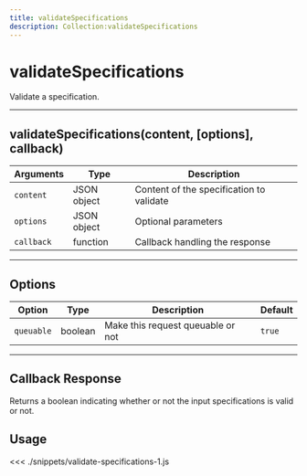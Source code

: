 ```yaml
---
title: validateSpecifications
description: Collection:validateSpecifications
---
```


# validateSpecifications

Validate a specification.

---

## validateSpecifications(content, [options], callback)

| Arguments  | Type        | Description                              |
| ---------- | ----------- | ---------------------------------------- |
| `content`  | JSON object | Content of the specification to validate |
| `options`  | JSON object | Optional parameters                      |
| `callback` | function    | Callback handling the response           |

---

## Options

| Option     | Type    | Description                       | Default |
| ---------- | ------- | --------------------------------- | ------- |
| `queuable` | boolean | Make this request queuable or not | `true`  |

---

## Callback Response

Returns a boolean indicating whether or not the input specifications is valid or not.

## Usage

<<< ./snippets/validate-specifications-1.js
